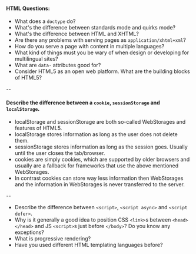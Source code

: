 #### HTML Questions:

* What does a `doctype` do?
* What's the difference between standards mode and quirks mode?
* What's the difference between HTML and XHTML?
* Are there any problems with serving pages as `application/xhtml+xml`?
* How do you serve a page with content in multiple languages?
* What kind of things must you be wary of when design or developing for multilingual sites?
* What are `data-` attributes good for?
* Consider HTML5 as an open web platform. What are the building blocks of HTML5?

--

#### Describe the difference between a `cookie`, `sessionStorage` and `localStorage`.

- localStorage and sessionStorage are both so-called WebStorages and features of HTML5.
- localStorage stores information as long as the user does not delete them.
- sessionStorage stores information as long as the session goes. Usually until the user closes the tab/browser.
- cookies are simply cookies, which are supported by older browsers and usually are a fallback for frameworks that use the above mentioned WebStorages.
- In contrast cookies can store way less information then WebStorages and the information in WebStorages is never transferred to the server.

--
* Describe the difference between `<script>`, `<script async>` and `<script defer>`.
* Why is it generally a good idea to position CSS `<link>`s between `<head></head>` and JS `<script>`s just before `</body>`? Do you know any exceptions?
* What is progressive rendering?
* Have you used different HTML templating languages before?
